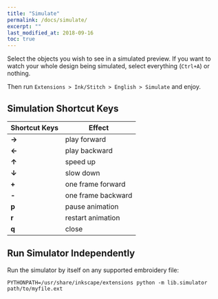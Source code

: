 ```yaml
---
title: "Simulate"
permalink: /docs/simulate/
excerpt: ""
last_modified_at: 2018-09-16
toc: true
---
```


Select the objects you wish to see in a simulated preview. If you want to watch your whole design being simulated, select everything (`Ctrl+A`) or nothing.

Then  run `Extensions > Ink/Stitch > English > Simulate` and enjoy.

## Simulation Shortcut Keys

Shortcut Keys | Effect
-------- | --------
**→** | play forward
**←** | play backward
**↑** | speed up
**↓** | slow down
**+** | one frame forward
**-** | one frame backward
**p** | pause animation
**r** | restart animation
**q** | close

## Run Simulator Independently

Run the simulator by itself on any supported embroidery file:

```
PYTHONPATH=/usr/share/inkscape/extensions python -m lib.simulator path/to/myfile.ext
```
